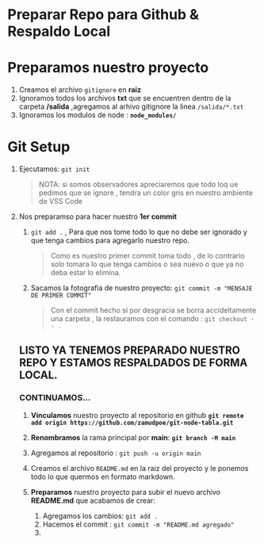 # Preparar Repo para Github & **Respaldo Local** 

# Preparamos nuestro proyecto
1. Creamos el archivo `gitignore` en **raiz**
1. Ignoramos todos los archivos **txt** que se encuentren dentro de la carpeta **/salida** ,agregamos al arhivo gitignore la linea `/salida/*.txt` 
1. Ignoramos los modulos de node : **`node_modules/`** 

# Git Setup

1. Ejecutamos:  ``git init``  
   > NOTA: si somos observadores apreciaremos que todo loq ue pedimos que se ignore , tendra un color gris en nuestro ambiente de VSS Code 
1. Nos preparamso para hacer nuestro **1er commit**  
   1. ``git add .`` , Para que nos tome todo lo que no debe ser ignorado y que tenga cambios para agregarlo nuestro repo. 
    
        > Como es nuestro primer commit toma todo , de lo contrario solo tomara lo que tenga cambios o sea nuevo o que ya no deba estar lo elimina. 
       
   1. Sacamos la fotografia de nuestro proyecto: ``git commit -m "MENSAJE DE PRIMER COMMIT"``  
      > Con el commit hecho si por desgracia se borra accideltamente una carpeta , la restauramos con el comando : ``git checkout -- .``   
   
   ## LISTO YA TENEMOS PREPARADO NUESTRO REPO Y ESTAMOS RESPALDADOS DE FORMA LOCAL.

   ### CONTINUAMOS... 

   1. **Vinculamos** nuestro proyecto al repositorio en github **``git remote add origin https://github.com/zamudpoe/git-node-tabla.git``**  
   1. **Renombramos** la rama principal por **main**: **``git branch -M main``** 
   1. Agregamos al repositorio :  ``git push -u origin main``  

   1. Creamos el archivo ``README.md`` en la raiz del proyecto y le ponemos todo lo que quermos en formato markdown. 
   1. **Preparamos** nuestro proyecto para subir el nuevo archivo **README.md** que acabamos de crear: 
      1. Agregamos los cambios: ``git add .`` 
      1. Hacemos el commit :  ``git commit -m "README.md agregado"`` 
      1. 